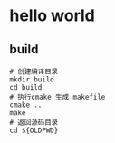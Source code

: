 # hello world

## build

```shell
# 创建编译目录
mkdir build
cd build
# 执行cmake 生成 makefile
cmake ..
make
# 返回源码目录
cd ${OLDPWD}
```

